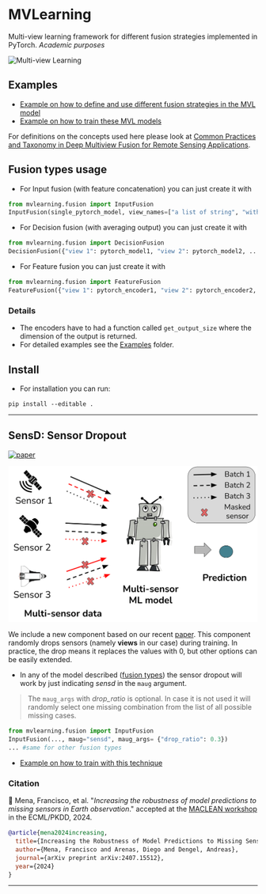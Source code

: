 # MVLearning
Multi-view learning framework for different fusion strategies implemented in PyTorch. _Academic purposes_

![Multi-view Learning](imgs/illustration.png)

## Examples
* [Example on how to define and use different fusion strategies in the MVL model](./examples/different_fusion_strategies.ipynb)
* [Example on how to train these MVL models](./examples/train_examples.ipynb)

For definitions on the concepts used here please look at [Common Practices and Taxonomy in Deep Multiview Fusion for Remote Sensing Applications](https://ieeexplore.ieee.org/document/10418966).


## Fusion types usage
* For Input fusion (with feature concatenation) you can just create it with
```python
from mvlearning.fusion import InputFusion
InputFusion(single_pytorch_model, view_names=["a list of string", "with the names of the views"])
```
* For Decision fusion (with averaging output) you can just create it with
```python
from mvlearning.fusion import DecisionFusion
DecisionFusion({"view 1": pytorch_model1, "view 2": pytorch_model2, ...})
```
* For Feature fusion you can just create it with
```python
from mvlearning.fusion import FeatureFusion
FeatureFusion({"view 1": pytorch_encoder1, "view 2": pytorch_encoder2, ...}, pytorch_merge_module, pytorch_model_head)
```

### Details
* The encoders have to had a function called ```get_output_size``` where the dimension of the output is returned.
* For detailed examples see the [Examples](./examples) folder.


## Install

* For installation you can run:
```
pip install --editable .
```

---

## SensD: Sensor Dropout

[![paper](https://img.shields.io/badge/arXiv-2407.15512-D12424)](https://www.arxiv.org/abs/2407.15512) 

![missing views](imgs/sensd.png)

We include a new component based on our recent [paper](#citation). This component randomly drops sensors (namely **views** in our case) during training. In practice, the drop means it replaces the values with 0, but other options can be easily extended. 

* In any of the model described ([fusion types](#fusion-types-usage)) the sensor dropout will work by just indicating *sensd* in the ``maug`` argument.  
> The ``maug_args`` with *drop_ratio* is optional. In case it is not used it will randomly select one missing combination from the list of all possible missing cases.
```python
from mvlearning.fusion import InputFusion
InputFusion(..., maug="sensd", maug_args= {"drop_ratio": 0.3})
... #same for other fusion types
```

* [Example on how to train with this technique](./examples/maug_training.ipynb)


### Citation
:scroll: Mena, Francisco, et al. "*Increasing the robustness of model predictions to missing sensors in Earth observation*." accepted at the [MACLEAN workshop](https://sites.google.com/view/maclean24) in the ECML/PKDD, 2024.
```bibtex
@article{mena2024increasing,
  title={Increasing the Robustness of Model Predictions to Missing Sensors in Earth Observation},
  author={Mena, Francisco and Arenas, Diego and Dengel, Andreas},
  journal={arXiv preprint arXiv:2407.15512},
  year={2024}
}
```

---



